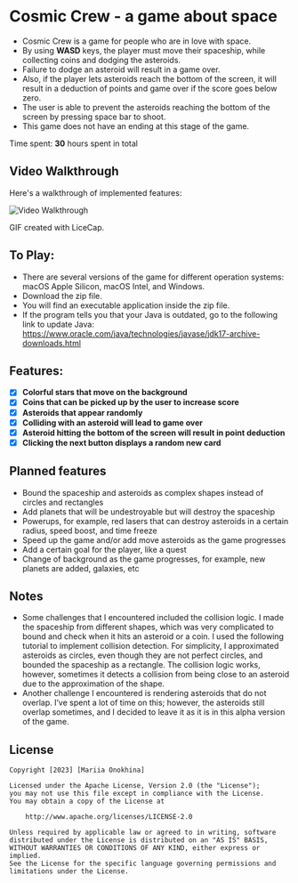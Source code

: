 # Cosmic Crew - a game about space

- Cosmic Crew is a game for people who are in love with space. 
- By using **WASD**  keys, the player must move their spaceship, while collecting coins and dodging the asteroids. 
- Failure to dodge an asteroid will result in a game over. 
- Also, if the player lets asteroids reach the bottom of the screen, it will result in a deduction of points and game over if the score goes below zero. 
- The user is able to prevent the asteroids reaching the bottom of the screen by pressing space bar to shoot.
- This game does not have an ending at this stage of the game.

Time spent: **30** hours spent in total

## Video Walkthrough

Here's a walkthrough of implemented features:

<img src='Gameplay.gif' width='' alt='Video Walkthrough' />

GIF created with LiceCap.

## To Play:
- There are several versions of the game for different operation systems: macOS Apple Silicon, macOS Intel, and Windows.
- Download the zip file.
- You will find an executable application inside the zip file.
- If the program tells you that your Java is outdated, go to the following link to update Java: https://www.oracle.com/java/technologies/javase/jdk17-archive-downloads.html

## Features:

- [X] **Colorful stars that move on the background**
- [X] **Coins that can be picked up by the user to increase score**
- [X] **Asteroids that appear randomly**
- [X] **Colliding with an asteroid will lead to game over**
- [X] **Asteroid hitting the bottom of the screen will result in point deduction**
- [X] **Clicking the next button displays a random new card**

## Planned features

- Bound the spaceship and asteroids as complex shapes instead of circles and rectangles
- Add planets that will be undestroyable but will destroy the spaceship
- Powerups, for example, red lasers that can destroy asteroids in a certain radius, speed boost, and time freeze
- Speed up the game and/or add move asteroids as the game progresses
- Add a certain goal for the player, like a quest
- Change of background as the game progresses, for example, new planets are added, galaxies, etc

## Notes

* Some challenges that I encountered included the collision logic. I made the spaceship from different shapes, which was very complicated to bound and check when it hits an asteroid or a coin. I used the following tutorial to implement collision detection. For simplicity, I approximated asteroids as circles, even though they are not perfect circles, and bounded the spaceship as a rectangle. The collision logic works, however, sometimes it detects a collision from being close to an asteroid due to the approximation of the shape.
* Another challenge I encountered is rendering asteroids that do not overlap. I’ve spent a lot of time on this; however, the asteroids still overlap sometimes, and I decided to leave it as it is in this alpha version of the game.

## License

    Copyright [2023] [Mariia Onokhina]

    Licensed under the Apache License, Version 2.0 (the "License");
    you may not use this file except in compliance with the License.
    You may obtain a copy of the License at

        http://www.apache.org/licenses/LICENSE-2.0

    Unless required by applicable law or agreed to in writing, software
    distributed under the License is distributed on an "AS IS" BASIS,
    WITHOUT WARRANTIES OR CONDITIONS OF ANY KIND, either express or implied.
    See the License for the specific language governing permissions and
    limitations under the License.
